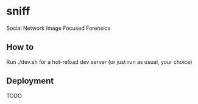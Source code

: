 # sniff
Social Network Image Focused Forensics

## How to
Run ./dev.sh for a hot-reload dev server
(or just run as usual, your choice)

## Deployment
TODO
